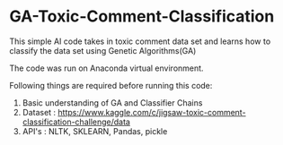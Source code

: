 # GA-Toxic-Comment-Classification
This simple AI code takes in toxic comment data set and learns how to classify the data set using Genetic Algorithms(GA)

The code was run on Anaconda virtual environment.

Following things are required before running this code:
1. Basic understanding of GA and Classifier Chains
2. Dataset : https://www.kaggle.com/c/jigsaw-toxic-comment-classification-challenge/data
3. API's : NLTK, SKLEARN, Pandas, pickle
